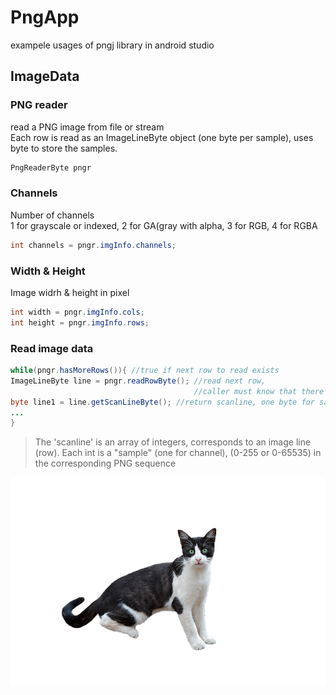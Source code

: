 # PngApp
exampele usages of pngj library in android studio
## ImageData
### PNG reader
read a PNG image from file or stream\
Each row is read as an ImageLineByte object (one byte per sample),
uses byte to store the samples.
```java
PngReaderByte pngr
```

### Channels
Number of channels \
1 for grayscale or indexed, 2 for GA(gray with alpha, 3 for RGB, 4 for RGBA   
```java
int channels = pngr.imgInfo.channels;
```

### Width & Height

Image widrh & height in pixel

```java
int width = pngr.imgInfo.cols;
int height = pngr.imgInfo.rows;
```

### Read image data

```java
while(pngr.hasMoreRows()){ //true if next row to read exists
ImageLineByte line = pngr.readRowByte(); //read next row, 
                                         //caller must know that there are more rows to read
byte line1 = line.getScanLineByte(); //return scanline, one byte for sample
...
}
```
>The 'scanline' is an array of integers, corresponds to an image line (row).
Each int is a "sample" (one for channel), (0-255 or 0-65535) in the corresponding PNG sequence

![cat](https://github.com/kyung221/PngApp/blob/master/cat.png?raw=true)


